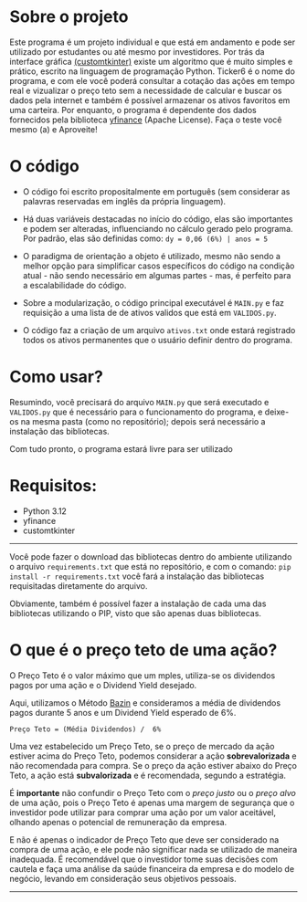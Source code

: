 
# Sobre o projeto

Este programa é um projeto individual e que está em andamento e pode ser utilizado por estudantes ou até mesmo por investidores. Por trás da interface gráfica [(customtkinter)](https://github.com/TomSchimansky/CustomTkinter) existe um algoritmo que é muito simples e prático, escrito na linguagem de programação Python. Ticker6 é o nome do programa, e com ele você poderá consultar a cotação das ações em tempo real e vizualizar o preço teto sem a necessidade de calcular e buscar os dados pela internet e também é possível armazenar os ativos favoritos em uma carteira. Por enquanto, o programa é dependente dos dados fornecidos pela biblioteca [yfinance](https://github.com/ranaroussi/yfinance) (Apache License). Faça o teste você mesmo (a) e Aproveite!

# O código

- O código foi escrito propositalmente em português (sem considerar as palavras reservadas em inglês da própria linguagem).
  
- Há duas variáveis destacadas no início do código, elas são importantes e podem ser alteradas, influenciando no cálculo gerado pelo programa. Por padrão, elas são definidas como: `dy = 0,06 (6%) | anos = 5`
  
- O paradigma de orientação a objeto é utilizado, mesmo não sendo a melhor opção para simplificar casos específicos do código na condição atual - não sendo necessário em algumas partes - mas, é perfeito para a escalabilidade do código.
  
- Sobre a modularização, o código principal executável é `MAIN.py` e faz requisição a uma lista de de ativos validos que está em `VALIDOS.py`.
  
- O código faz a criação de um arquivo `ativos.txt` onde estará registrado todos os ativos permanentes que o usuário definir dentro do programa. 

# Como usar?

Resumindo, você precisará do arquivo `MAIN.py` que será executado e `VALIDOS.py` que é necessário para o funcionamento do programa, e deixe-os na mesma pasta (como no repositório);
depois será necessário a instalação das bibliotecas.

Com tudo pronto, o programa estará livre para ser utilizado 

# Requisitos:
- Python 3.12
- yfinance
- customtkinter
  
---
Você pode fazer o download das bibliotecas dentro do ambiente utilizando o arquivo `requirements.txt` que está no repositório, e com o comando: `pip install -r requirements.txt` você fará a instalação das bibliotecas requisitadas diretamente do arquivo. 

Obviamente, também é possível fazer a instalação de cada uma das bibliotecas utilizando o PIP, visto que são apenas duas bibliotecas.




# O que é o preço teto de uma ação?

O Preço Teto é o valor máximo que um  mples, utiliza-se os dividendos pagos por uma ação e o Dividend Yield desejado.

Aqui, utilizamos o Método [Bazin](https://pt.wikipedia.org/wiki/D%C3%A9cio_Bazin) e consideramos a média de dividendos pagos durante 5 anos e um Dividend Yield esperado de 6%.


	Preço Teto = (Média Dividendos) /  6%
 
Uma vez estabelecido um Preço Teto, se o preço de mercado da ação estiver acima do Preço Teto, podemos considerar a ação **sobrevalorizada** e não recomendada para compra. Se o preço da ação estiver abaixo do Preço Teto, a ação está **subvalorizada** e é recomendada, segundo a estratégia.

É **importante** não confundir o Preço Teto com o _preço justo_ ou o _preço alvo_ de uma ação, pois o Preço Teto é apenas uma margem de segurança que o investidor pode utilizar para comprar uma ação por um valor aceitável, olhando apenas o potencial de remuneração da empresa. 

E não é apenas o indicador de Preço Teto que deve ser considerado na compra de uma ação, e ele pode não significar nada se utilizado de maneira inadequada. É recomendável que o investidor tome suas decisões com cautela e faça uma análise da saúde financeira da empresa e do modelo de negócio, levando em consideração seus objetivos pessoais. 

---
  
	
